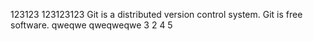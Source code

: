 123123
123123123
Git is a distributed version control system.
Git is free software.
qweqwe
qweqweqwe
3
2
4
5
